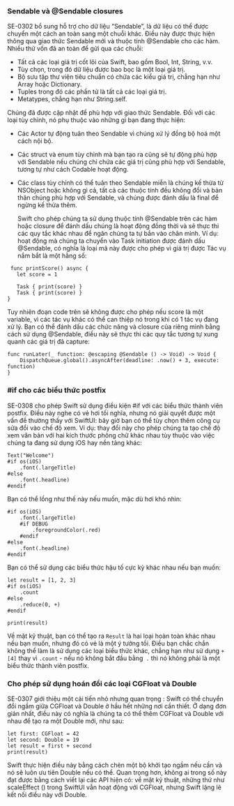 ### Sendable và @Sendable closures

SE-0302 bổ sung hỗ trợ cho dữ liệu “Sendable”, là dữ liệu có thể được chuyển một cách an toàn sang một chuỗi khác. Điều này được thực hiện thông qua giao thức Sendable mới và thuộc tính @Sendable cho các hàm. 
Nhiều thứ vốn đã an toàn để gửi qua các chuỗi:

- Tất cả các loại giá trị cốt lõi của Swift, bao gồm Bool, Int, String, v.v.
- Tùy chọn, trong đó dữ liệu được bao bọc là một loại giá trị. 
- Bộ sưu tập thư viện tiêu chuẩn có chứa các kiểu giá trị, chẳng hạn như Array hoặc Dictionary. 
- Tuples trong đó các phần tử là tất cả các loại giá trị. 
- Metatypes, chẳng hạn như String.self.

Chúng đã được cập nhật để phù hợp với giao thức Sendable. 
Đối với các loại tùy chỉnh, nó phụ thuộc vào những gì bạn đang thực hiện:
- Các Actor tự động tuân theo Sendable vì chúng xử lý đồng bộ hoá một cách nội bộ. 
- Các struct và enum tùy chỉnh mà bạn tạo ra cũng sẽ tự động phù hợp với Sendable nếu chúng chỉ chứa các giá trị cũng phù hợp với Sendable, tương tự như cách Codable hoạt động.
- Các class tùy chỉnh có thể tuân theo Sendable miễn là chúng kế thừa từ NSObject hoặc không gì cả, tất cả các thuộc tính đều không đổi và bản thân chúng phù hợp với Sendable, và chúng được đánh dấu là final để ngừng kế thừa thêm. 

   
   Swift cho phép chúng ta sử dụng thuộc tính @Sendable trên các hàm hoặc closure để đánh dấu chúng là hoạt động đồng thời và sẽ thực thi các quy tắc khác nhau để ngăn chúng ta tự bắn vào chân mình. Ví dụ: hoạt động mà chúng ta chuyển vào Task initiation được đánh dấu @Sendable, có nghĩa là loại mã này được cho phép vì giá trị được Tác vụ nắm bắt là một hằng số:
 
 ```
  func printScore() async { 
    let score = 1

    Task { print(score) }
    Task { print(score) }
}
```

Tuy nhiên đoạn code trên sẽ không được cho phép nếu score là một variable, vì các tác vụ khác có thể can thiệp nó trong khi có 1 tác vụ đang xử lý.
Bạn có thể đánh dấu các chức năng và closure của riêng mình bằng cách sử dụng @Sendable, điều này sẽ thực thi các quy tắc tương tự xung quanh các giá trị đã capture:

```
func runLater(_ function: @escaping @Sendable () -> Void) -> Void {
    DispatchQueue.global().asyncAfter(deadline: .now() + 3, execute: function)
}
```

### #if cho các biểu thức postfix

SE-0308 cho phép Swift sử dụng điều kiện #if với các biểu thức thành viên postfix. Điều này nghe có vẻ hơi tối nghĩa, nhưng nó giải quyết được một vấn đề thường thấy với SwiftUI: bây giờ bạn có thể tùy chọn thêm công cụ sửa đổi vào chế độ xem.
Ví dụ: thay đổi này cho phép chúng ta tạo chế độ xem văn bản với hai kích thước phông chữ khác nhau tùy thuộc vào việc chúng ta đang sử dụng iOS hay nền tảng khác:

```
Text("Welcome")
#if os(iOS)
    .font(.largeTitle)
#else
    .font(.headline)
#endif
```

Bạn có thể lồng như thế này nếu muốn, mặc dù hơi khó nhìn:

```
#if os(iOS)
    .font(.largeTitle)
    #if DEBUG
        .foregroundColor(.red)
    #endif
#else
    .font(.headline)
#endif
```

Bạn có thể sử dụng các biểu thức hậu tố cực kỳ khác nhau nếu bạn muốn:

```
let result = [1, 2, 3]
#if os(iOS)
    .count
#else
    .reduce(0, +)
#endif

print(result)
```

Về mặt kỹ thuật, bạn có thể tạo ra `Result` là hai loại hoàn toàn khác nhau nếu bạn muốn, nhưng đó có vẻ là một ý tưởng tồi. Điều bạn chắc chắn không thể làm là sử dụng các loại biểu thức khác, chẳng hạn như sử dụng `+ [4]` thay vì `.count` - nếu nó không bắt đầu bằng` .` thì nó không phải là một biểu thức thành viên postfix.

### Cho phép sử dụng hoán đổi các loại CGFloat và Double

SE-0307 giới thiệu một cải tiến nhỏ nhưng quan trọng : Swift có thể chuyển đổi ngầm giữa CGFloat và Double ở hầu hết những nơi cần thiết. Ở dạng đơn giản nhất, điều này có nghĩa là chúng ta có thể thêm CGFloat và Double với nhau để tạo ra một Double mới, như sau:

```
let first: CGFloat = 42
let second: Double = 19
let result = first + second
print(result)
```

Swift thực hiện điều này bằng cách chèn một bộ khởi tạo ngầm nếu cần và nó sẽ luôn ưu tiên Double nếu có thể. Quan trọng hơn, không ai trong số này đạt được bằng cách viết lại các API hiện có: về mặt kỹ thuật, những thứ như scaleEffect () trong SwiftUI vẫn hoạt động với CGFloat, nhưng Swift lặng lẽ kết nối điều này với Double.